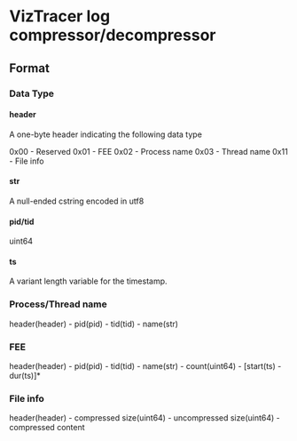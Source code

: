 # VizTracer log compressor/decompressor

## Format

### Data Type

#### header

A one-byte header indicating the following data type

0x00 - Reserved
0x01 - FEE
0x02 - Process name
0x03 - Thread name
0x11 - File info

#### str

A null-ended cstring encoded in utf8

#### pid/tid

uint64

#### ts

A variant length variable for the timestamp.

### Process/Thread name

header(header) - pid(pid) - tid(tid) - name(str)

### FEE

header(header) - pid(pid) - tid(tid) - name(str) - count(uint64) - [start(ts) - dur(ts)]*

### File info

header(header) - compressed size(uint64) - uncompressed size(uint64) - compressed content

